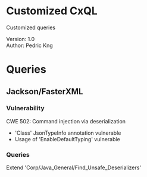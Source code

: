 Customized CxQL
===============

Customized queries

Version:  1.0  
Author:   Pedric Kng

# Queries

## Jackson/FasterXML

### Vulnerability
CWE 502: Command injection via deserialization
- 'Class' JsonTypeInfo annotation vulnerable
- Usage of 'EnableDefaultTyping' vulnerable

### Queries
Extend 'Corp/Java_General/Find_Unsafe_Deserializers'
